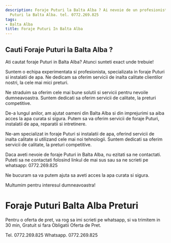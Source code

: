 ```yaml
---
description: Foraje Puturi la Balta Alba ? Ai nevoie de un profesionist in Foraje
  Puturi la Balta Alba. tel. 0772.269.825
tags:
- Balta Alba
title: Foraje Puturi In Balta Alba
---
```



## Cauti Foraje Puturi la Balta Alba ?

Ati cautat foraje Puturi in Balta Alba? Atunci sunteti exact unde trebuie!

Suntem o echipa experimentata si profesionista, specializata in foraje Puturi si instalatii de apa. Ne dedicam sa oferim servicii de inalta calitate clientilor nostri, la cele mai mici preturi.

Ne straduim sa oferim cele mai bune solutii si servicii pentru nevoile dumneavoastra. Suntem dedicati sa oferim servicii de calitate, la preturi competitive.

De-a lungul anilor, am ajutat oameni din Balta Alba si din imprejurimi sa aiba acces la apa curata si sigura. Putem sa va oferim servicii de foraje Puturi, instalatii de apa, reparatii si intretinere.

Ne-am specializat in foraje Puturi si instalatii de apa, oferind servicii de inalta calitate si utilizand cele mai noi tehnologii. Suntem dedicati sa oferim servicii de calitate, la preturi competitive.

Daca aveti nevoie de foraje Puturi in Balta Alba, nu ezitati sa ne contactati. Puteti sa ne contactati folosind linkul de mai sus sau sa ne scrieti pe whatsapp: 0772.269.825

Ne bucuram sa va putem ajuta sa aveti acces la apa curata si sigura.

Multumim pentru interesul dumneavoastra!

# Foraje Puturi Balta Alba Preturi
Pentru o oferta de pret, va rog sa imi scrieti pe whatsapp, si va trimitem in 30 min, Gratuit si fara Obligatii Oferta de Pret.

Tel. 0772.269.825
Whatsapp. 0772.269.825